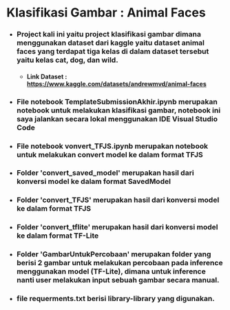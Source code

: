 # **Klasifikasi Gambar : Animal Faces**

- ### Project kali ini yaitu project klasifikasi gambar dimana menggunakan dataset dari kaggle yaitu dataset animal faces yang terdapat tiga kelas di dalam dataset tersebut yaitu kelas cat, dog, dan wild.
  - #### Link Dataset : https://www.kaggle.com/datasets/andrewmvd/animal-faces
- ### File notebook TemplateSubmissionAkhir.ipynb merupakan notebook untuk melakukan klasifikasi gambar, notebook ini saya jalankan secara lokal menggunakan IDE Visual Studio Code
- ### File notebook vonvert_TFJS.ipynb merupakan notebook untuk melakukan convert model ke dalam format TFJS
- ### Folder 'convert_saved_model' merupakan hasil dari konversi model ke dalam format SavedModel
- ### Folder 'convert_TFJS' merupakan hasil dari konversi model ke dalam format TFJS
- ### Folder 'convert_tflite' merupakan hasil dari konversi model ke dalam format TF-Lite
- ### Folder 'GambarUntukPercobaan' merupakan folder yang berisi 2 gambar untuk melakukan percobaan pada inference menggunakan model (TF-Lite), dimana untuk inference nanti user melakukan input sebuah gambar secara manual.
- ### file requerments.txt berisi library-library yang digunakan.
